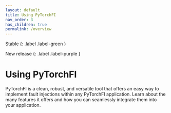 ```yaml
---
layout: default
title: Using PyTorchFI
nav_order: 3
has_children: true
permalink: /overview
---
```


Stable
{: .label .label-green }

New release
{: .label .label-purple }

# Using PyTorchFI

PyTorchFI is a clean, robust, and versatile tool that offers an easy way to implement fault injections within any PyTorchFI application. Learn about the many features it offers and how you can seamlessly integrate them into your application.

